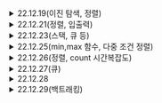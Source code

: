 <details>
<summary>22.12.19(이진 탐색, 정렬)</summary>
<div markdown="1">
    
# 22.12.19(이진 탐색,정렬)

---

1920. 수 찾기

2750. 수 정렬하기

## binarySearch() 메서드

- arrays.binarySearch(i)
- 인덱스 반환 or 음수
- 정렬되어 있는 배열
- 이진 탐색의 시간 복잡도는 O(logN) 이 된다.
- 배열의 중간에 있는 임의의 값을 선택하여 찾고자 하는 값 X와 비교한다.

정렬 알고리즘 7가지

## 1. 선택 정렬(Selection Sort)

- 선택된 값과 나머지 데이터 중에 비교하여 알맞은 자리를 찾는 알고리즘
    
    ![img](https://user-images.githubusercontent.com/75468060/209472794-e5d9370e-d605-4309-94b3-cbf7541e7ecf.gif)
    
- 시간 복잡도 O(n²)

## 2. 삽입 정렬(Insertion Sort)

- 데이터 집합을 순회하면서 정렬이 필요한 요소를 뽑아내어 이를 다시 적당한 곳으로 삽입하는 고리즘
- 성능은 버블정렬보다 좋음
    
    ![img (1)](https://user-images.githubusercontent.com/75468060/209472804-0203102e-4307-44e5-9162-6027291cf2db.gif)
    
- 시간 복잡도 O(n²) 이미 정렬 되어있다면 best O(n)

## 3. 버블 정렬(Bubble Sort)

- 거품이 수면으로 올라오는 듯 하여 붙여진 버블정렬, 인접한 두 수를 비교하여 오름차순 or 내림차순
    
    ![img (2)](https://user-images.githubusercontent.com/75468060/209472799-6d8d3866-5aae-4056-a43c-9ea5dfddba4d.gif)
    
- 시간복잡도 O(n²)

## 4. 병합정렬(Merge Sort)

- 둘 이상의 부분집합으로 가르고, 각 부분집합을 정렬한 다음 부분집합들을 다시 정렬된 형태로 합치는 방식
    
    ![img (3)](https://user-images.githubusercontent.com/75468060/209472800-9231386b-ee2a-41a6-b976-0dea7219f88e.gif)
    
- 데이터 집합이 메모리에 한번에 올리기에 너무 클 때 쓰기 좋은 방법이다.
- 시간 복잡도 O(n log n)
- 다른 알고리즘과 비교했을 때 O(n) 수준의 메모리가 추가로 필요하다는 단점이 있다.

## 5. 힙 정렬

- 트리 기반으로 최대 힙 트리 or 최소 힙 트리를 구성해 정렬을 하는 방법
- 내림차순 정렬에서는 최대 힙, 오름차순 정렬을 위해서는 최소 힙을 구성하면 된다.
    
    ![img (4)](https://user-images.githubusercontent.com/75468060/209472801-f6ab3c85-74d4-47d7-a809-48d028eb1bfc.gif)
    
- 완전이진트리여야 함
- 시간복잡도 O(n log n)

 

## 6. 퀵 정렬(Quick Sort)

- 데이터 집합내에 임의의 기준(pivot)을 정하고 해당 피벗으로 집합을 기준으로 두개의 부분 집합으로 나눈다.
- 한쪽 부분에는 피벗값보다 작은 값들만, 다른 한쪽은 큰 값들만 넣는다.
- 더 이상 쪼갤 부분 집합이 없을 때까지 각각의 부분 집합에 대해 피벗/ 쪼개기 재귀적으로 적용.
    
    ![img (5)](https://user-images.githubusercontent.com/75468060/209472802-6728753b-451d-477e-9471-4792483efff5.gif)
    
- 시간 복잡도 O(n log n)

## 7. 기수 정렬

- 낮은 자리수부터 비교해가며 정렬한다. 비교연산을 하지 않아 빠르지만, 또 다른 메모리 공간을 필요하다는 게 단점. 기수정렬은 낮은 자리수부터 비교하여 정렬해 간다는 것을 기본 개념으로 하는 정렬 알고리즘이다.
- 비교 연산을 하지 않아 빠르지만, 데이터 전체 크기에 기수 테이블의 크기만한 메모리가 더 필요하다.
    
    ![img (6)](https://user-images.githubusercontent.com/75468060/209472803-e755e397-d803-4919-8d2d-d927f8e4c000.gif)
    
- 시간 복잡도 O(dn) → d는 자리수
</div>
</details>

<details>
<summary>22.12.21(정렬, 입출력)</summary>
<div markdown="1">

# 22.12.21(정렬, 입출력)

---

2751. 수 정렬하기2
10989. 수 정렬하기3

> 출력으로는 StringBuilder를 사용하는 것이 성능면에서 더 좋다.
입력면에서도 BufferedReader를 사용해보자.
> 

> Collections.sort()는 Object type arrays에 대해 Merge Sort보다 향상된 Tim Sort를 수행한다.
Tim sort란 합병정렬의 최악의 경우와 삽입정렬의 최선의 경우를 합친 알고리즘으로 시간복잡도는 O(n) ~ O(nlogn) 을 보장함.
> 

Collections.sort()는 일반적인 배열로 사용할 수 없고 리스트를 이용해야 한다.

2751은 어찌저치 클리어

10989는 브론즈 문제인데, 시간과 메모리가 중요한 문제인 듯 함

- BufferedReader를 사용하지 않고, Scanner를 사용할 경우 시간초과
- BufferedReader를 사용하더라도, 메모리 초과

→ BuffereReader와 BufferedWriter를 사용할 것

BufferedWriter 의 경우 버퍼를 잡아 놓았기 때문에 반드시 flush() / close() 를 반드시 호출해 주어 뒤처리를 해주어야합니다.

</div>
</details>

<details>
<summary>22.12.23(스택, 큐 등)</summary>
<div markdown="1">

# 22.12.23(스택, 큐 등)

---

10815. 숫자 카드

10828. 스택

10845. 큐

10866. 덱

10815. 숫자 카드
- BufferedReader, Writer를 사용
- 덱을 받아서 찾아야 하기에, 덱을 받는 과정에서 split을 사용하기에, 덱 크기 값들은 읽자마자 버려준다.
- 받은 덱을 sort해서 이분 탐색이 가능하게 만들어둔 뒤
- bynarySearch 메소드를 사용하여 출력 시켜 준다.
- flush()는 버퍼에 남아있는 것들을 출력해주기 위함

→ split을 사용하는 것보다 StringTokenizer를 사용하는 것이 빠르다고 한다.

→ print(bw)는 필요없음, 아마 StringBuilder일 때는 필요해서 헷갈린 듯

10828. 스택

과거에 풀었던 스택문제, 시간과 메모리를 줄이기 위해 노력했다.

- BufferedRead, Writer 사용
- split 대신 StringTokenizer사용
- when문 사용 할 때 pop, top에서 뜨는 에러부분을 try-catch로 한 번에 묶어서 처리

10845. 큐

과거에 시간초과로 풀지 못했던 큐문제

- queue 구현 방법은 LinkedList를 사용
- 나머지는 Stack과 동일

10866. 덱
- ArrayDeque를 사용함
- split 대신 StringTokenizer사용
- when문 사용 할 때 pop, front, back에서 뜨는 에러부분을 try-catch로 한 번에 묶어서 처리

1406번. 에디터

- 문자열 자르기로 접근 → 시간초과

```kotlin
import java.io.BufferedReader
import java.io.BufferedWriter
import java.io.InputStreamReader
import java.io.OutputStreamWriter
import java.util.StringTokenizer

fun main() {
    val br = BufferedReader(InputStreamReader(System.`in`))
    val bw = BufferedWriter(OutputStreamWriter(System.out))
    var st : StringTokenizer
    var result = br.readLine()
    var cursor = result.length

    for( i in 0 until br.readLine().toInt()) {
        st = StringTokenizer(br.readLine())
        try {
            when (st.nextToken()) {
                "P" -> {
                    result = result.slice(IntRange(0, cursor-1)) + st.nextToken() + result.slice(IntRange(cursor, result.length - 1))
                    cursor++
                }
                "D" -> if(cursor <= result.length-1) cursor++
                "L" -> if(cursor > 0) cursor--
                "B" -> {
                    if(cursor>0) {
                        result = result.removeRange(cursor-1, cursor)
                        cursor--
                    }
                }
            }
        } catch (e: java.lang.Exception) {
        }
    }
    bw.write(result)
    br.close()
    bw.flush()
    bw.close()
}
```

- LinkedList로 접근 → 시간초과

```kotlin
import java.io.BufferedReader
import java.io.BufferedWriter
import java.io.InputStreamReader
import java.io.OutputStreamWriter
import java.util.LinkedList
import java.util.StringTokenizer

fun main() {
    val br = BufferedReader(InputStreamReader(System.`in`))
    val bw = BufferedWriter(OutputStreamWriter(System.out))
    var st : StringTokenizer
    var result = LinkedList<Char>()
    result.addAll(br.readLine().map{it})
    var cursor = result.size

    for( i in 0 until br.readLine().toInt()) {
        st = StringTokenizer(br.readLine())
        try {
            when (st.nextToken()) {
                "P" -> {
                    result.add(cursor, st.nextToken().toCharArray()[0])
                    cursor++
                }
                "D" -> if(cursor <= result.size - 1) cursor++
                "L" -> if(cursor > 0) cursor--
                "B" -> {
                    if(cursor>0) {
                        result.removeAt(cursor-1)
                        cursor--
                    }
                }
            }
        } catch (e: java.lang.Exception) {
        }
    }
    bw.write(result.toCharArray())
    br.close()
    bw.flush()
    bw.close()
}
```

⇒ cursor를 따로 만들어서 사용하면서 시간이 지연된 것 같음

알고리즘 분류를 확인 해 본 겨로가 자료 구조의 스택을 사용한다고 되어있음. 이런 걸 알아채는 것이 중요함

- 스택

</div>
</details>

<details>
<summary>22.12.25(min,max 함수, 다중 조건 정렬)</summary>
<div markdown="1">

# 22.12.25(min,max 함수, 다중 조건 정렬)

---

1026. 보물

1181. 단어 정렬

1026. 보물
- 최대 * 최소 + … 가 제일 작은 값이므로 하나는 오름차순, 하나는 내림차순으로 정렬하면 될 것 같다. → 스택 + 정렬을 이용하는 방법일 것 같은 생각을 한다.
- 문제 풀면서 든 생각은 스택이 아니라, 배열이였어도 그냥 정렬만 된다면 가능했을 것 같다. 오히려 reverse하는 시간보다 인덱스 값으로 접근하는 것이 빠를지도?

→ B 배열은 재배열하지 말라고 나와있다. 다시 풀어보자

- 콜렉션의 min, max 함수가 있는 걸로 처리했다
- 알고리즘 분류를 보니까 그리디 알고리즘이라고 한다.

1181. 단어 정렬
- 중복을 허용하지 않는다는 것에서 Set을 사용하려고 마음 먹었다 → HashSet이 접근이 더 빠르다고 해서 변경
- 다중 조건 sort문제인데, 코틀린에서 sortWith or sortedWith에 비교할 대상인 compareBy({},{},,}로 다중 조건을 입력해줄 수 있다.
</div>
</details>

<details>
<summary>22.12.26(정렬, count 시간복잡도)</summary>
<div markdown="1">

# 22.12.26

---

11650. 좌표 정렬하기
11651. 좌표 정렬하기
11867. 중복 빼고 정렬하기
10816. 숫자 카드2

11650. 좌표 정렬하기
- 이번에도 정렬하기 문제이다.
- 좌표 정렬하기라고 하니까 x,y 값으로 따로 정렬을 하는 방법을 떠올렸다.
- 중복은 안된다기에 전에 사용한 HashSet을 생각을 하였고, 두 점을 한번에 넣는 방법 중 Pair라는 것을 생각해서 Pair에서 정렬한 뒤 출력해주는 생각을 하였다.

→ 중복이 안 된다는 것이 아니라, 중복되는 점의 입력이 없다는 것.. 일반 ArrayList사용해도 된다는 뜻

11651. 좌표 정렬하기
- 위랑 같은 문제인데, 정렬 조건이 x, y에서 y, x로 바뀐 것 뿐이다.

10867. 중복 빼고 정렬하기
- HashSet을 사용해서 중복을 빼고 정렬

11867. 숫자 카드 2
- 몇 개인지 세야하니까 컬렉션의 count를 사용해서 문제를 풀었는데, 시간초과가 떴다.

```kotlin
bw.write("${array.count { (it==item)}} ")
```

- count를 반복문 안에 사용하니까 O(n²)이므로, 배열 크기를 정해두고 배열 인덱스로 접근하는 방법을 하용하기로 했다 O[1]

</div>
</details>

<details>
<summary>22.12.27(큐)</summary>
<div markdown="1">

# 22.12.27(큐)

---

1158. 요세푸스

1966. 프린터 큐

1158. 요세푸스
- 단순히 배열을 이용해서 구현하는 것을 생각 했다. 그 이외엔 링크드 리스트 정도?
- 원형이라면… 큐일수도 있겠다는 생각이 든다.
- index를 더해주면서 ArrayList 값을 하나씩 출력하는 식으로 문제를 해결했다.

→ if문을 두 번 써서 마음에 안들었는데, 다른 코드들 보다가 %를 사용하는 게 있어서 유레카를 외쳤다.

→ 알고리즘 분류를 보니 큐로 푸는 것도 맞다고 한다. 큐로 다시 풀어보자

```jsx
result.joinToString(", ", "<", ">")
```

<ele, ele, ele> 등… 이런식으로 표현하나봄

1966. 프린터 큐
- 예전에 도전했던 문제지만, 못 풀었어서 다시 리벤지를 해보려고 한다.
- 큐 문제이고, 우선순위가 있을꺼고 원하는 문서가 출력될 때까지 빼서 뒤로 넣는 방식이다.

</div>
</details>

<details>
<summary>22.12.28</summary>
<div markdown="1">

# 22.12.28

---

1966. 프린터 큐

5430. AC

1966. 프린터 큐
- 드디어 리벤지 성공
- 맨 앞 크기를 판단하여 젤 크면 poll 시키고, 아니면 add(poll)해주고, 모든 일이 일어날 때 마다 index를 같이 이동시킨다.
- 만약 index가 0이면서 현재 맨 앞이 최대 크기면 break

5430. AC
- 첫 골드문제이다. 걱정이 앞서지만, 문제를 읽어보니 풀 수 있다는 생각이 들었다.
- reverse와 delete를 하는 부분에서 stack의 기운이 느껴졌다. 하지만 그냥 뮤터블 리스트로 시도해보기로 했다.

→ 시간초과가 나왔다. 예상했던 결과이긴 하다.

- ArrayList를 사용하여, StringTokenizer로 넣었다.

→ 33퍼까지 갔다가 시간초과가 뜬다.

→ 찾아보니 deque를 사용하여뒤집기를 할 필요 없이 마지막 부분을 제거하면 된다고 한다..

- deque를 사용하지 않고, ‘R’이 나왔을 때 rCount를 증가시켜주고 ‘D’일 때 rCount가 짝수인지 홀수인지를 판별하여 짝수일 땐 첫번째, 홀수일 땐 마지막 인덱스에서 제거하도록 진행하였다.

→ 찾아보니까 rCount를 증가하지말고 Boolean으로 설정하여서 넣을 때마다 이 코드를 넣는 것이 더 좋아보인다. 이런 생각을 하다니 세상은 넓고 천재는 많은 것 같다.

```kotlin
rCount = !rCount
```

- 제거를 한 뒤에 출력할 때에도 판별하여 홀수이면 거꾸로 출력해준다.

</div>
</details>

<details>
<summary>22.12.29(백트래킹)</summary>
<div markdown="1">

# 22.12.29(백트래킹)

---

6603. 로또

6603. 로또
- 49 숫자 중, 6~13까지의 배열을 만들고 6개를 뽑아서 출력하는 문제인데, 수학적으로 접근은 가능하지만 어떻게 해야할지 감이 안 온다.

→ 알고리즘 분류를 보니, 백트래킹, 재귀함수 등이라고 한다.

백트래킹

- 해를 찾는 도중 해가 아니어서 막히면, 되돌아가서 다시 해를 찾아가는 기법을 말한다.(최적화 문제와 결정 문제를 푸는 방법이 된다.)

## **백트래킹 기법의 유망성 판단**

어떤 노드의 유망성, 즉 **해가 될 만한지 판단한 후 유망하지 않다고 결정되면 그 노드의 이전(부모)로 돌아가(Backtracking)** 다음 자식 노드로 갑니다.

**해가 될 가능성이 있으면 유망하다(promising)고 하며**, 유망하지 않은 노드에 가지 않는 것을 **가지치기(pruning)** 한다고 하는 것입니다.

→ 백트래킹, dfs, bfs 문제를 좀 더 풀어보고 익혀야할 것 같다

→ 재귀함수에 이해가 잘 안 되는 듯 하다.

</div>
</details>
